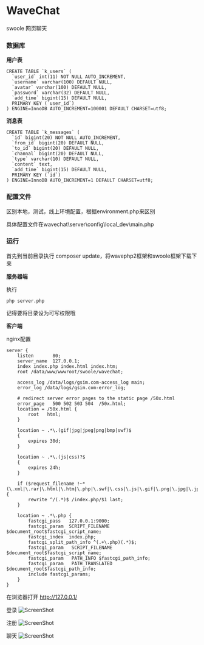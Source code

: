 # WaveChat
swoole 网页聊天

### 数据库

**用户表**

    CREATE TABLE `k_users` (
      `user_id` int(11) NOT NULL AUTO_INCREMENT,
      `username` varchar(100) DEFAULT NULL,
      `avatar` varchar(100) DEFAULT NULL,
      `password` varchar(32) DEFAULT NULL,
      `add_time` bigint(15) DEFAULT NULL,
      PRIMARY KEY (`user_id`)
    ) ENGINE=InnoDB AUTO_INCREMENT=100001 DEFAULT CHARSET=utf8;

**消息表**

    CREATE TABLE `k_messages` (
      `id` bigint(20) NOT NULL AUTO_INCREMENT,
      `from_id` bigint(20) DEFAULT NULL,
      `to_id` bigint(20) DEFAULT NULL,
      `channal` bigint(20) DEFAULT NULL,
      `type` varchar(10) DEFAULT NULL,
      `content` text,
      `add_time` bigint(15) DEFAULT NULL,
      PRIMARY KEY (`id`)
    ) ENGINE=InnoDB AUTO_INCREMENT=1 DEFAULT CHARSET=utf8;
    
### 配置文件

区别本地，测试，线上环境配置，根据environment.php来区别

具体配置文件在wavechat\server\config\local_dev\main.php

### 运行

首先到当前目录执行 composer update，将wavephp2框架和swoole框架下载下来

**服务器端**

执行

    php server.php
    
记得要将目录设为可写权限哦

**客户端**

nginx配置

    server {
        listen       80;
        server_name  127.0.0.1;
        index index.php index.html index.htm;
        root /data/www/wwwroot/swoole/wavechat;
    
        access_log /data/logs/gsim.com-access_log main;
        error_log /data/logs/gsim.com-error_log;
    
        # redirect server error pages to the static page /50x.html
        error_page   500 502 503 504  /50x.html;
        location = /50x.html {
            root   html;
        }
    
        location ~ .*\.(gif|jpg|jpeg|png|bmp|swf)$
        {
            expires 30d;
        }
    
        location ~ .*\.(js|css)?$
        {
            expires 24h;
        }
    
        if ($request_filename !~* (\.xml|\.rar|\.html|\.htm|\.php|\.swf|\.css|\.js|\.gif|\.png|\.jpg|\.jpeg|robots\.txt|index\.php|\.jnlp|\.jar|\.eot|\.woff|\.ttf|\.svg)) {
            rewrite ^/(.*)$ /index.php/$1 last;
        }
    
        location ~ .*\.php {
            fastcgi_pass   127.0.0.1:9000;
            fastcgi_param  SCRIPT_FILENAME  $document_root$fastcgi_script_name;
            fastcgi_index  index.php;
            fastcgi_split_path_info ^(.+\.php)(.*)$;
            fastcgi_param   SCRIPT_FILENAME $document_root$fastcgi_script_name;
            fastcgi_param   PATH_INFO $fastcgi_path_info;
            fastcgi_param   PATH_TRANSLATED $document_root$fastcgi_path_info;
            include fastcgi_params;
        }
    }


在浏览器打开 http://127.0.0.1/

登录
![ScreenShot](https://raw.github.com/xpmozong/WaveChat/master/login.png)

注册
![ScreenShot](https://raw.github.com/xpmozong/WaveChat/master/regist.png)

聊天
![ScreenShot](https://raw.github.com/xpmozong/WaveChat/master/chat.png)
